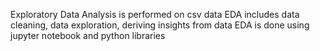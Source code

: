 Exploratory Data Analysis is performed on csv data
EDA includes data cleaning, data exploration, deriving insights from data 
EDA is done using jupyter notebook and python libraries
